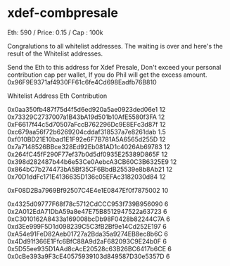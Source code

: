 # xdef-combpresale

Eth: 590 / Price: 0.15  / Cap : 100k 

Congralutions to all whitelist addresses. The waiting is over and here's the result of the Whitelist addresses. 

Send the Eth to this address for Xdef Presale, Don't exceed your personal contribution cap per wallet, If you do Phil will get the excess amount.
0x96F9E9371af4930FF61c6fe4Cd698Eadfb76B810

Whitelist Address	Eth Contribution

0x0aa350fb487f75d4f5d6ed920a5ae0923ded06e1	12
0x73329C2737007a1B43bA19d501b10AfE5580f3FA	12
0xF6617f44c5d70507aFccB762296Dc9E8EFc3d87f	12
0xc679aa56f72b6269204cddaf318537a7e8261dab	1.5
0xf010BD21E10bad1E1F92e6F7B781A5A6565d255D	12
0x7a7148526BBce328Ed92Eb081AD1c4026Ab69783	12
0x264fC45fF290F77ef37b0d5df0935E25389D865F	12
0x398d282487b44b6e53Ce0AebcA3CB60C3B6325E9	12
0x864bC7b274473bA5Bf35CF6BbdB25539e8b8Ab21	12
0x70D1ddFc171E4136635D136c05EFAc3182030d84	12
	
0xF08D2Ba7969Bf92507C4E4e1E0847Ef0f7875002	10
	
0x4325d09777F68f78c5712CdCCC953f739B956090	6
0x2A012EdA71DbA59a8e47E75B8512947522a63723	6
0xC3010162A8433a169008bcDb98F0428b82244C7A	6
0xd3Ee999F5D1d098239C5C3fB2Bf9e14Cd252E197	6
0xA54e91FeD82Aeb01727a2Bda35a9274EB8ec8b6C	6
0x4Dd91f366E1Ffc6BfC88A9d2aF682093C9E24b0F	6
0x5D55ee935D1AAd8cAcE20528c63B26BC6417b6CE	6
0x0cBe393a9F3cE40575939103d849587D30e5357D	6


